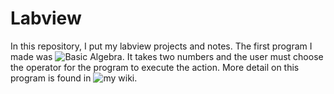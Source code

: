 # Labview
In this repository, I put my labview projects and notes. 
The first program I made was ![Basic Algebra](https://github.com/Roxa-na/Labview/tree/main/basicAlgebra). It takes two numbers and the user must choose the operator for the program to execute the action. More detail on this program is found in ![my wiki]([https://github.com/Roxa-na/Labview.wiki](https://github.com/Roxa-na/Labview/wiki/Simple-Program(-with-drop-down-list))).
